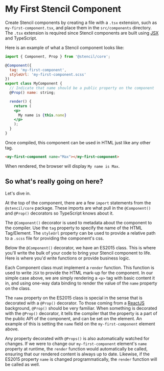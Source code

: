 # My First Stencil Component

Create Stencil components by creating a file with a `.tsx` extension, such as `my-first-component.tsx`, and place them in the `src/components` directory. The `.tsx` extension is required since Stencil components are built using [JSX](https://facebook.github.io/react/docs/introducing-jsx.html) and TypeScript.

Here is an example of what a Stencil component looks like:

```jsx
import { Component, Prop } from '@stencil/core';

@Component({
  tag: 'my-first-component',
  styleUrl: 'my-first-component.scss'
})
export class MyComponent {
  // Indicate that name should be a public property on the component
  @Prop() name: string;

  render() {
    return (
    <p>
      My name is {this.name}
    </p>
    );
  }
}
```
Once compiled, this component can be used in HTML just like any other tag.

```html
<my-first-component name="Max"></my-first-component>
```

When rendered, the browser will display `My name is Max`.

## So what's really going on here?

Let's dive in.

At the top of the component, there are a few `import` statements from the `@stencil/core` package. These imports are what pull in the `@Component()` and `@Prop()` decorators so TypeScript knows about it.

The `@Component()` decorator is used to metadata about the component to the compiler. Use the `tag` property to specify the name of the HTML Tag/Element. The `styleUrl` property can be used to provide a relative path to a `.scss` file for providing the component's css.

Below the `@Component()` decorator, we have an ES2015 class. This is where you'll write the bulk of your code to bring your Stencil component to life. Here is where you'd write functions or provide business logic.

Each Component class must implement a `render` function. This function is used to write `JSX` to provide the HTML mark-up for the component. In our simple case above, we are simply rendering a `<p>` tag with basic content it in, and using one-way data binding to render the value of the `name` property on the class.

The `name` property on the ES2015 class is special in the sense that is decorated with a `@Prop()` decorator. To those coming from a [ReactJS](https://facebook.github.io/react/) background, `@Prop()` should be very familiar. When something is decorated with the `@Prop()` decorator, it tells the compiler that the property is a part of the public API of the component, and can be set on the element. An example of this is setting the `name` field on the `my-first-component` element above.

Any property decorated with `@Props()` is also automatically watched for changes. If we were to change our `my-first-component` element's `name` property at runtime, the `render` function would automatically be called, ensuring that our rendered content is always up to date. Likewise, if the ES2015 property `name` is changed programmatically, the `render` function will be called as well.

